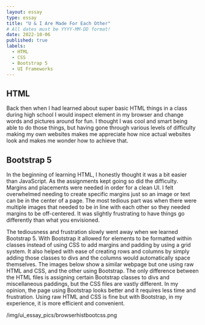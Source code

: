 ```yaml
---
layout: essay
type: essay
title: "U & I Are Made For Each Other"
# All dates must be YYYY-MM-DD format!
date: 2022-10-06
published: true
labels:
  - HTML
  - CSS
  - Bootstrap 5
  - UI Frameworks
---
```



## HTML
Back then when I had learned about super basic HTML things in a class during high school I would inspect element in my browser and change words and pictures around for fun. I thought I was cool and smart being able to do those things, but having gone through various levels of difficulty making my own websites makes me appreciate how nice actual websites look and makes me wonder how to achieve that.

## Bootstrap 5
In the beginning of learning HTML, I honestly thought it was a bit easier than JavaScript. As the assignments kept going so did the difficulty. Margins and placements were needed in order for a clean UI. I felt overwhelmed needing to create specific margins just so an image or text can be in the center of a page. The most tedious part was when there were multiple images that needed to be in line with each other so they needed margins to be off-centered. It was slightly frustrating to have things go differently than what you envisioned.

The tediousness and frustration slowly went away when we learned Bootstrap 5. With Bootstrap it allowed for elements to be formatted within classes instead of using CSS to add margins and padding by using a grid system. It also helped with ease of creating rows and columns by simply adding those classes to divs and the columns would automatically space themselves. The images below show a similar webpage but one using raw HTML and CSS, and the other using Bootstrap. The only difference between the HTML files is assigning certain Bootstrap classes to divs and miscellaneous paddings, but the CSS files are vastly different. In my opinion, the page using Bootstrap looks better and it requires less time and frustration. Using raw HTML and CSS is fine but with Bootstrap, in my experience, it is more efficient and convenient.

/img/ui_essay_pics/browserhistbootcss.png
